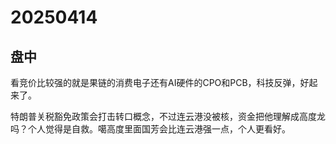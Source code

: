 # 20250414

## 盘中

看竞价比较强的就是果链的消费电子还有AI硬件的CPO和PCB，科技反弹，好起来了。

特朗普关税豁免政策会打击转口概念，不过连云港没被核，资金把他理解成高度龙吗？个人觉得是自救。噶高度里面国芳会比连云港强一点，个人更看好。
